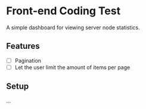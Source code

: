 # Front-end Coding Test

A simple dashboard for viewing server node statistics.

## Features

 - [ ] Pagination
 - [ ] Let the user limit the amount of items per page

## Setup

...